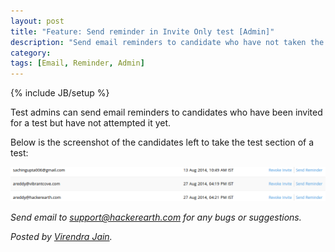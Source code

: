 ```yaml
---
layout: post
title: "Feature: Send reminder in Invite Only test [Admin]"
description: "Send email reminders to candidate who have not taken the test yet."
category:
tags: [Email, Reminder, Admin]
---
```

{% include JB/setup %}

Test admins can send email reminders to candidates who have been invited for a
test but have not attempted it yet.

Below is the screenshot of the candidates left to take the test section of a
test:

<img src="/images/send_reminder.png"/>
<br/>

*Send email to support@hackerearth.com for any bugs or suggestions.*

*Posted by [Virendra Jain](http://hck.re/virendra).*
